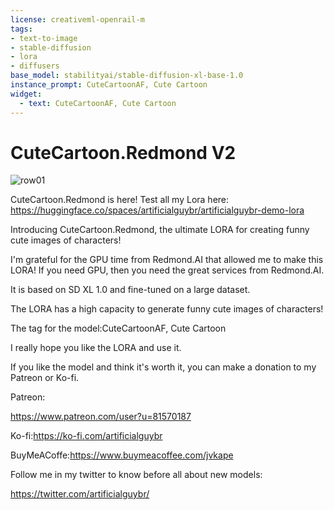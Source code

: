 ```yaml
---
license: creativeml-openrail-m
tags:
- text-to-image
- stable-diffusion
- lora
- diffusers
base_model: stabilityai/stable-diffusion-xl-base-1.0
instance_prompt: CuteCartoonAF, Cute Cartoon
widget:
  - text: CuteCartoonAF, Cute Cartoon
---
```

# CuteCartoon.Redmond V2
![row01](00418-1769284661.png)

CuteCartoon.Redmond is here!
Test all my Lora here: https://huggingface.co/spaces/artificialguybr/artificialguybr-demo-lora

Introducing CuteCartoon.Redmond, the ultimate LORA for creating funny cute images of characters!

I'm grateful for the GPU time from Redmond.AI that allowed me to make this LORA! If you need GPU, then you need the great services from Redmond.AI.

It is based on SD XL 1.0 and fine-tuned on a large dataset.

The LORA has a high capacity to generate funny cute images of characters!

The tag for the model:CuteCartoonAF, Cute Cartoon

I really hope you like the LORA and use it.

If you like the model and think it's worth it, you can make a donation to my Patreon or Ko-fi.

Patreon:

https://www.patreon.com/user?u=81570187

Ko-fi:https://ko-fi.com/artificialguybr

BuyMeACoffe:https://www.buymeacoffee.com/jvkape

Follow me in my twitter to know before all about new models:

https://twitter.com/artificialguybr/